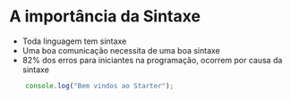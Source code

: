 # A importância da Sintaxe

* Toda linguagem tem sintaxe
* Uma boa comunicação necessita de uma boa sintaxe
* 82% dos erros para iniciantes na programação, ocorrem por causa da sintaxe

```js
    console.log("Bem vindos ao Starter");
```